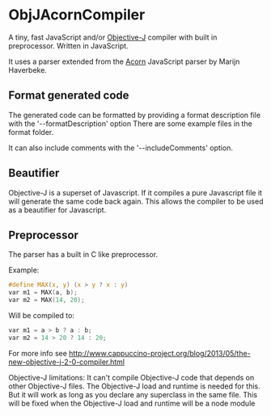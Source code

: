 ObjJAcornCompiler
=================

A tiny, fast JavaScript and/or [Objective-J][objj] compiler with built in preprocessor. Written in JavaScript.

[objj]: http://www.cappuccino-project.org/learn/objective-j.html

It uses a parser extended from the [Acorn][objj-acorn] JavaScript parser by Marijn Haverbeke.

[objj-acorn]: https://github.com/mrcarlberg/acorn

## Format generated code

The generated code can be formatted by providing a format description file with the '--formatDescription' option
There are some example files in the format folder.

It can also include comments with the '--includeComments' option.

## Beautifier

Objective-J is a superset of Javascript. If it compiles a pure Javascript file it will generate the same code back again.
This allows the compiler to be used as a beautifier for Javascript.

## Preprocessor

The parser has a built in C like preprocessor.

Example:
```c
#define MAX(x, y) (x > y ? x : y)
var m1 = MAX(a, b);
var m2 = MAX(14, 20);
```
Will be compiled to:
```c
var m1 = a > b ? a : b;
var m2 = 14 > 20 ? 14 : 20;
```
For more info see http://www.cappuccino-project.org/blog/2013/05/the-new-objective-j-2-0-compiler.html

Objective-J limitations:
It can't compile Objective-J code that depends on other Objective-J files. The Objective-J load and
runtime is needed for this. But it will work as long as you declare any superclass in the same file.
This will be fixed when the Objective-J load and runtime will be a node module
